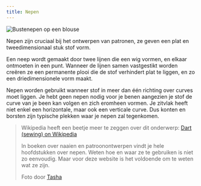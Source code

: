 ```yaml
---
title: Nepen
---
```


![Bustenepen op een blouse](dart.jpg)

Nepen zijn cruciaal bij het ontwerpen van patronen, ze geven een plat en tweedimensionaal stuk stof vorm.

Een neep wordt gemaakt door twee lijnen die een wig vormen, en elkaar ontmoeten in een punt. Wanneer de lijnen samen vastgestikt worden creëren ze een permanente plooi die de stof verhindert plat te liggen, en zo een driedimensionele vorm maakt.

Nepen worden gebruikt wanneer stof in meer dan één richting over curves moet liggen. Je hebt geen nepen nodig voor je benen aangezien je stof de curve van je been kan volgen en zich eromheen vormen. Je zitvlak heeft niet enkel een horizontale, maar ook een verticale curve. Dus konten en borsten zijn typische plekken waar je nepen zal tegenkomen.

> Wikipedia heeft een beetje meer te zeggen over dit onderwerp: [Dart (sewing) on Wikipedia](http://en.wikipedia.org/wiki/Dart_(sewing))
> 
> In boeken over naaien en patroonontwerpen vindt je hele hoofdstukken over nepen. Weten hoe en waar ze te gebruiken is niet zo eenvoudig. Maar voor deze website is het voldoende om te weten wat ze zijn.
> 
> Foto door [Tasha](http://bygumbygolly.com/2013/01/finished-1940s-simplicity-diamonds/)